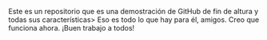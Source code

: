 Este es un repositorio que es una demostración de GitHub de fin de altura y todas sus características> Eso es todo lo que hay para él, amigos. Creo que funciona ahora. ¡Buen trabajo a todos!